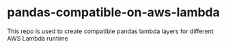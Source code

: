 # pandas-compatible-on-aws-lambda
This repo is used to create compatible pandas lambda layers for different AWS Lambda runtime
